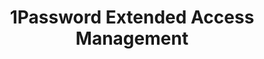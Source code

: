 ---
description: Secure every sign-in for every app on every device.
episode: 635
link: https://1password.com/unplugged
shortname: 1password.com-lup
title: 1Password Extended Access Management
---